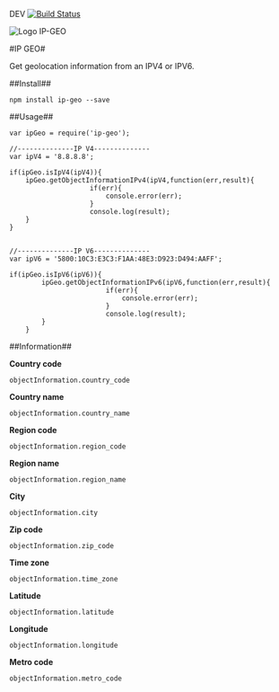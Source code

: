 DEV [![Build Status](https://travis-ci.org/damienmarchandfr/ip-geo.svg?branch=dev)](https://travis-ci.org/damienmarchandfr/ip-geo)

![Logo IP-GEO](http://img11.hostingpics.net/pics/233012geoip.png)


#IP GEO#

Get geolocation information from an IPV4 or IPV6.

##Install##

    npm install ip-geo --save



##Usage##

    var ipGeo = require('ip-geo');

	//--------------IP V4--------------
	var ipV4 = '8.8.8.8';
	
	if(ipGeo.isIpV4(ipV4)){
	    ipGeo.getObjectInformationIPv4(ipV4,function(err,result){
        				if(err){
        					console.error(err);
        				}
        				console.log(result);
        }
	}
	
	
	//--------------IP V6--------------
	var ipV6 = '5800:10C3:E3C3:F1AA:48E3:D923:D494:AAFF';
	
	if(ipGeo.isIpV6(ipV6)){
    	    ipGeo.getObjectInformationIPv6(ipV6,function(err,result){
            				if(err){
            					console.error(err);
            				}
            				console.log(result);
            }
    	}


##Information##

**Country code**

	objectInformation.country_code

**Country name** 

	objectInformation.country_name

**Region code**

	objectInformation.region_code

**Region name**

	objectInformation.region_name

**City**

    objectInformation.city

**Zip code**

	objectInformation.zip_code

**Time zone**

	objectInformation.time_zone

**Latitude**

	objectInformation.latitude

**Longitude**

	objectInformation.longitude

**Metro code**

	objectInformation.metro_code